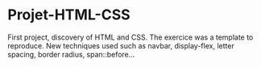 # Projet-HTML-CSS
First project, discovery of HTML and CSS.
The exercice was a template to reproduce. New techniques used such as navbar, display-flex, letter spacing, border radius, span::before...
